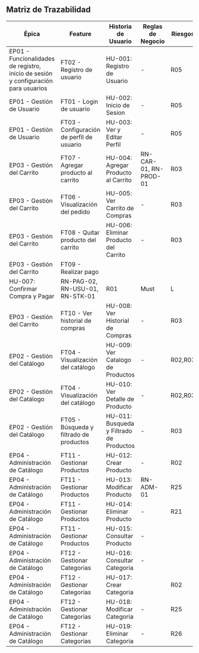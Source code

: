 ## Matriz de Trazabilidad

| **Épica** | **Feature** | **Historia de Usuario** | **Reglas de Negocio** | **Riesgos** | **Prioridad** | **Estimación** | **Estado** |
| --- | --- | --- | --- | --- | --- | --- | --- |
| EP01 - Funcionalidades de registro, inicio de sesión y configuración para usuarios | FT02 - Registro de usuario | HU-001: Registro de Usuario | - | R05 | Must | M | Pendiente |
| EP01 - Gestión de Usuario | FT01 - Login de usuario | HU-002: Inicio de Sesion | - | R05 | Must | S | Pendiente |
| EP01 - Gestión de Usuario | FT03 - Configuración de perfil de usuario | HU-003: Ver y Editar Perfil | - | R05 | Must | M | Pendiente |
| EP03 - Gestión del Carrito | FT07 - Agregar producto al carrito | HU-004: Agregar Producto al Carrito | RN-CAR-01, RN-PROD-01 | R03 | Must | S | Pendiente |
| EP03 - Gestión del Carrito | FT06 - Visualización del pedido | HU-005: Ver Carrito de Compras | - | R03 | Must | S | Pendiente |
| EP03 - Gestión del Carrito | FT08 - Quitar producto del carrito | HU-006: Eliminar Producto del Carrito  | - | R03 | Must | S | Pendiente |
| EP03 - Gestión del Carrito | FT09 - Realizar pago 
 | HU-007: Confirmar Compra y Pagar | RN-PAG-02, RN-USU-01, RN-STK-01 | R01 | Must | L | Pendiente |
| EP03 - Gestión del Carrito | FT10 - Ver historial de compras | HU-008: Ver Historial de Compras | - | R03 | Must | S | Pendiente |
| EP02 - Gestión del Catálogo | FT04 - Visualización del catálogo | HU-009: Ver Catalogo de Productos | - | R02,R03 | Must | S | Pendiente |
| EP02 - Gestión del Catálogo | FT04 - Visualización del catálogo | HU-010: Ver Detalle de Producto | - | R02,R03 | Must | S | Pendiente |
| EP02 - Gestión del Catálogo | FT05 - Búsqueda y filtrado de productos | HU-011: Busqueda y Filtrado de Productos | - | R03 | Must | S | Pendiente |
| EP04 - Administración de Catálogo | FT11 - Gestionar Productos | HU-012: Crear Producto | - | R02 | Must | M | Pendiente |
| EP04 - Administración de Catálogo | FT11 - Gestionar Productos | HU-013: Modificar Producto | RN-ADM-01 | R25 | Must | M | Pendiente |
| EP04 - Administración de Catálogo | FT11 - Gestionar Productos | HU-014: Eliminar Producto | - | R21 | Must | S | Pendiente |
| EP04 - Administración de Catálogo | FT11 - Gestionar Productos | HU-015: Consultar Producto | - |  | Should | S | Pendiente |
| EP04 - Administración de Catálogo | FT12 - Gestionar Categorias | HU-016: Consultar Categoria | - |  | Should | S | Pendiente |
| EP04 - Administración de Catálogo | FT12 - Gestionar Categorias | HU-017: Crear Categoria |  | R02 | Should | S | Pendiente |
| EP04 - Administración de Catálogo | FT12 - Gestionar Categorias | HU-018: Modificar Categoria  | - | R25 | Should | S | Pendiente |
| EP04 - Administración de Catálogo | FT12 - Gestionar Categorias | HU-019: Eliminar Categoria | - | R26 | Should | S | Pendiente |